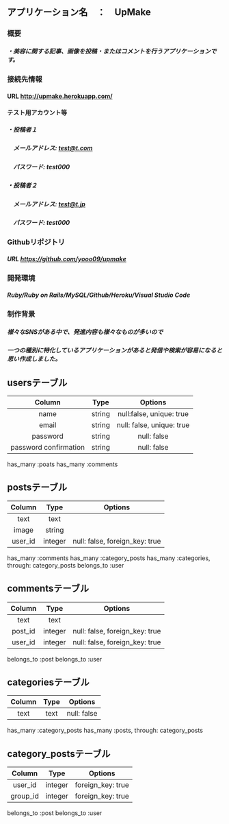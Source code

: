 ## アプリケーション名　：　UpMake

### 概要
##### ・美容に関する記事、画像を投稿・またはコメントを行うアプリケーションです。

### 接続先情報
#### URL http://upmake.herokuapp.com/

#### テスト用アカウント等
##### ・投稿者１
##### 　メールアドレス: test@t.com
##### 　パスワード: test000
##### ・投稿者２
##### 　メールアドレス: test@t.jp
##### 　パスワード: test000

### Githubリポジトリ
##### URL https://github.com/yooo09/upmake

### 開発環境
##### Ruby/Ruby on Rails/MySQL/Github/Heroku/Visual Studio Code

### 制作背景
##### 様々なSNSがある中で、発進内容も様々なものが多いので
##### 一つの種別に特化しているアプリケーションがあると発信や検索が容易になると思い作成しました。

## usersテーブル
|Column|Type|Options|
|:----:|:----:|:----:|
|name|string|null:false, unique: true|
|email|string|null: false, unique: true|
|password|string|null: false|
|password confirmation|string|null: false|

has_many :poats
has_many :comments

## postsテーブル
|Column|Type|Options|
|:----:|:----:|:----:|
|text|text|
|image|string|
|user_id|integer|null: false, foreign_key: true|

has_many :comments
has_many :category_posts
has_many :categories, through: category_posts
belongs_to :user


## commentsテーブル
|Column|Type|Options|
|:----:|:----:|:----:|
|text|text|
|post_id|integer|null: false, foreign_key: true|
|user_id|integer|null: false, foreign_key: true|

belongs_to :post
belongs_to :user


## categoriesテーブル
|Column|Type|Options|
|:----:|:----:|:----:|
|text|text|null: false|

has_many :category_posts
has_many :posts, through: category_posts


## category_postsテーブル
|Column|Type|Options|
|:----:|:----:|:----:|
|user_id|integer|foreign_key: true|
|group_id|integer|foreign_key: true|

belongs_to :post
belongs_to :user